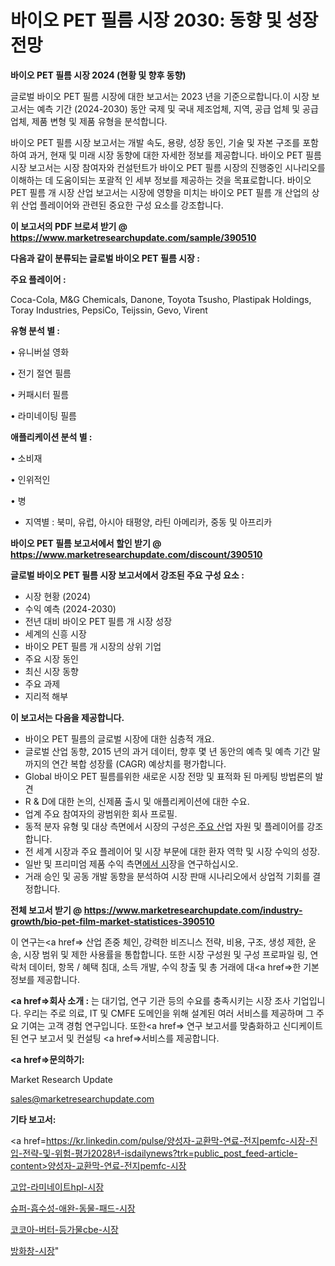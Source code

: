# 바이오 PET 필름 시장 2030: 동향 및 성장 전망

<strong>바이오 PET 필름 시장 2024 (현황 및 향후 동향)</strong>

글로벌 바이오 PET 필름 시장에 대한 보고서는 2023 년을 기준으로합니다.이 시장 보고서는 예측 기간 (2024-2030) 동안 국제 및 국내 제조업체, 지역, 공급 업체 및 공급 업체, 제품 변형 및 제품 유형을 분석합니다.

바이오 PET 필름 시장 보고서는 개발 속도, 용량, 성장 동인, 기술 및 자본 구조를 포함하여 과거, 현재 및 미래 시장 동향에 대한 자세한 정보를 제공합니다. 바이오 PET 필름 시장 보고서는 시장 참여자와 컨설턴트가 바이오 PET 필름 시장의 진행중인 시나리오를 이해하는 데 도움이되는 포괄적 인 세부 정보를 제공하는 것을 목표로합니다. 바이오 PET 필름 개 시장 산업 보고서는 시장에 영향을 미치는 바이오 PET 필름 개 산업의 상위 산업 플레이어와 관련된 중요한 구성 요소를 강조합니다.



<strong>이 보고서의 PDF 브로셔 받기 @ <a href=https://www.marketresearchupdate.com/sample/390510>https://www.marketresearchupdate.com/sample/390510</a></strong>



<strong>다음과 같이 분류되는 글로벌 바이오 PET 필름 시장 :</strong>



<strong>주요 플레이어 :</strong>

Coca-Cola, M&G Chemicals, Danone, Toyota Tsusho, Plastipak Holdings, Toray Industries, PepsiCo, Teijssin, Gevo, Virent



<strong>유형 분석 별 :</strong>

• 유니버설 영화

• 전기 절연 필름

• 커패시터 필름

• 라미네이팅 필름



<strong>애플리케이션 분석 별 :</strong>

• 소비재

• 인위적인

• 병

<ul>
  <li>지역별 : 북미, 유럽, 아시아 태평양, 라틴 아메리카, 중동 및 아프리카</li>
</ul>


<strong>바이오 PET 필름 보고서에서 할인 받기 @ <a href=https://www.marketresearchupdate.com/discount/390510>https://www.marketresearchupdate.com/discount/390510</a></strong>



<strong>글로벌 바이오 PET 필름 시장 보고서에서 강조된 주요 구성 요소 :</strong>
<ul>
  <li>시장 현황 (2024)</li>
  <li>수익 예측 (2024-2030)</li>
  <li>전년 대비 바이오 PET 필름 개 시장 성장</li>
  <li>세계의 신흥 시장</li>
  <li>바이오 PET 필름 개 시장의 상위 기업</li>
  <li>주요 시장 동인</li>
  <li>최신 시장 동향</li>
  <li>주요 과제</li>
  <li>지리적 해부</li>
</ul>


<strong>이 보고서는 다음을 제공합니다.</strong>
<ul>
  <li>바이오 PET 필름의 글로벌 시장에 대한 심층적 개요.</li>
  <li>글로벌 산업 동향, 2015 년의 과거 데이터, 향후 몇 년 동안의 예측 및 예측 기간 말까지의 연간 복합 성장률 (CAGR) 예상치를 평가합니다.</li>
  <li>Global 바이오 PET 필름를위한 새로운 시장 전망 및 표적화 된 마케팅 방법론의 발견</li>
  <li>R &amp; D에 대한 논의, 신제품 출시 및 애플리케이션에 대한 수요.</li>
  <li>업계 주요 참여자의 광범위한 회사 프로필.</li>
  <li>동적 분자 유형 및 대상 측면에서 시장의 구성은<a href=> 주요 산</a>업 자원 및 플레이어를 강조합니다.</li>
  <li>전 세계 시장과 주요 플레이어 및 시장 부문에 대한 환자 역학 및 시장 수익의 성장.</li>
  <li>일반 및 프리미엄 제품 수익 측면<a href=>에서 시</a>장을 연구하십시오.</li>
  <li>거래 승인 및 공동 개발 동향을 분석하여 시장 판매 시나리오에서 상업적 기회를 결정합니다.</li>
</ul>



<strong>전체 보고서 받기 @ <a href=https://www.marketresearchupdate.com/industry-growth/bio-pet-film-market-statistices-390510>https://www.marketresearchupdate.com/industry-growth/bio-pet-film-market-statistices-390510</a></strong>

이 연구는<a href=> 산업 존중</a> 체인, 강력한 비즈니스 전략, 비용, 구조, 생성 제한, 운송, 시장 범위 및 제한 사용률을 통합합니다. 또한 시장 구성원 및 구성 프로파일 링, 연락처 데이터, 항목 / 혜택 침대, 소득 개발, 수익 창출 및 총 거래에 대<a href=>한 기본 </a>정보를 제공합니다.



<strong><a href=>회사 소</a>개 :</strong>
는 대기업, 연구 기관 등의 수요를 충족시키는 시장 조사 기업입니다. 우리는 주로 의료, IT 및 CMFE 도메인을 위해 설계된 여러 서비스를 제공하며 그 주요 기여는 고객 경험 연구입니다. 또한<a href=> 연구 보</a>고서를 맞춤화하고 신디케이트 된 연구 보고서 및 컨설팅 <a href=>서비스</a>를 제공합니다.



<strong><a href=>문의하기:</a></strong>

Market Research Update

sales@marketresearchupdate.com



<strong>기타 보고서:</strong>

<a href=https://kr.linkedin.com/pulse/양성자-교환막-연료-전지pemfc-시장-진입-전략-및-위험-평가2028년-isdailynews?trk=public_post_feed-article-content>양성자-교환막-연료-전지pemfc-시장</a>

<a href=https://www.linkedin.com/pulse/고압-라미네이트hpl-시장-세분화-연구-및-목표-고객2029년/>고압-라미네이트hpl-시장</a>

<a href=https://www.linkedin.com/pulse/슈퍼-흡수성-애완-동물-패드-시장-동향-및-성장-전망-consumer-connection-compendium-ana-fsk7f/>슈퍼-흡수성-애완-동물-패드-시장</a>

<a href=https://www.linkedin.com/pulse/코코아-버터-등가물cbe-시장-규모-및-성장-2023-consumer-connection-chronicles-24--bjfuf/>코코아-버터-등가물cbe-시장</a>

<a href=https://www.linkedin.com/pulse/방화창-시장-경쟁-분석-및-성장-잠재력-2030-consumer-connection-chronicles-24--ahecf/>방화창-시장</a>"

